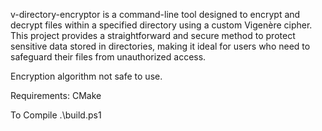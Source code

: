v-directory-encryptor is a command-line tool designed to encrypt and decrypt files within a specified directory using a custom Vigenère cipher. This project provides a straightforward and secure method to protect sensitive data stored in directories, making it ideal for users who need to safeguard their files from unauthorized access.

Encryption algorithm not safe to use.

Requirements:
  CMake

To Compile
  .\build.ps1
